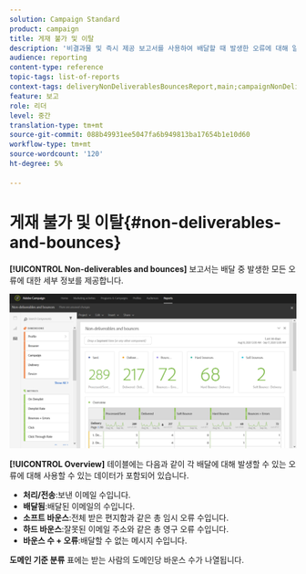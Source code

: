 ```yaml
---
solution: Campaign Standard
product: campaign
title: 게재 불가 및 이탈
description: '비결과물 및 즉시 제공 보고서를 사용하여 배달할 때 발생한 오류에 대해 알아봅니다. '
audience: reporting
content-type: reference
topic-tags: list-of-reports
context-tags: deliveryNonDeliverablesBouncesReport,main;campaignNonDeliverablesBouncesReport,main;programNonDeliverablesBouncesReport,main
feature: 보고
role: 리더
level: 중간
translation-type: tm+mt
source-git-commit: 088b49931ee5047fa6b949813ba17654b1e10d60
workflow-type: tm+mt
source-wordcount: '120'
ht-degree: 5%

---
```



# 게재 불가 및 이탈{#non-deliverables-and-bounces}

**[!UICONTROL Non-deliverables and bounces]** 보고서는 배달 중 발생한 모든 오류에 대한 세부 정보를 제공합니다.

![](assets/delivery_reports_7.png)

**[!UICONTROL Overview]** 테이블에는 다음과 같이 각 배달에 대해 발생할 수 있는 오류에 대해 사용할 수 있는 데이터가 포함되어 있습니다.

* **처리/전송**:보낸 이메일 수입니다.
* **배달됨**:배달된 이메일의 수입니다.
* **소프트 바운스**:전체 받은 편지함과 같은 총 임시 오류 수입니다.
* **하드 바운스**:잘못된 이메일 주소와 같은 총 영구 오류 수입니다.
* **바운스 수 + 오류**:배달할 수 없는 메시지 수입니다.

**도메인 기준 분류** 표에는 받는 사람의 도메인당 바운스 수가 나열됩니다.
